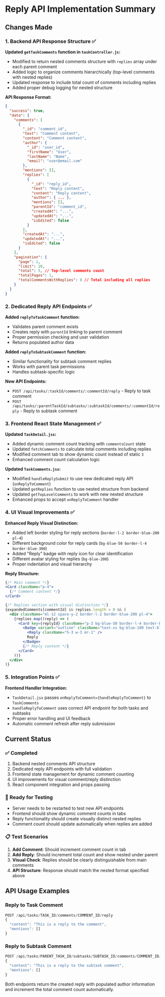 # Reply API Implementation Summary

## Changes Made

### 1. Backend API Response Structure ✅

**Updated `getTaskComments` function in `taskController.js`:**
- Modified to return nested comments structure with `replies` array under each parent comment
- Added logic to organize comments hierarchically (top-level comments with nested replies)
- Updated response to include total count of comments including replies
- Added proper debug logging for nested structure

**API Response Format:**
```json
{
  "success": true,
  "data": {
    "comments": [
      {
        "_id": "comment_id",
        "text": "Comment content",
        "content": "Comment content", 
        "author": {
          "_id": "user_id",
          "firstName": "User",
          "lastName": "Name",
          "email": "user@email.com"
        },
        "mentions": [],
        "replies": [
          {
            "_id": "reply_id",
            "text": "Reply content",
            "content": "Reply content",
            "author": { ... },
            "mentions": [],
            "parentId": "comment_id",
            "createdAt": "...",
            "updatedAt": "...",
            "isEdited": false
          }
        ],
        "createdAt": "...",
        "updatedAt": "...",
        "isEdited": false
      }
    ],
    "pagination": {
      "page": 1,
      "limit": 20,
      "total": 5, // Top-level comments count
      "totalPages": 1,
      "totalCommentsWithReplies": 8 // Total including all replies
    }
  }
}
```

### 2. Dedicated Reply API Endpoints ✅

**Added `replyToTaskComment` function:**
- Validates parent comment exists
- Creates reply with `parentId` linking to parent comment
- Proper permission checking and user validation
- Returns populated author data

**Added `replyToSubtaskComment` function:**
- Similar functionality for subtask comment replies
- Works with parent task permissions
- Handles subtask-specific logic

**New API Endpoints:**
- `POST /api/tasks/:taskId/comments/:commentId/reply` - Reply to task comment
- `POST /api/tasks/:parentTaskId/subtasks/:subtaskId/comments/:commentId/reply` - Reply to subtask comment

### 3. Frontend React State Management ✅

**Updated `TaskDetail.jsx`:**
- Added dynamic comment count tracking with `commentsCount` state
- Updated `fetchComments` to calculate total comments including replies
- Modified comment tab to show dynamic count instead of static `3`
- Enhanced comment count calculation logic

**Updated `TaskComments.jsx`:**
- Modified `handleReplySubmit` to use new dedicated reply API (`onReplyToComment`)
- Updated `getReplies` function to use nested structure from backend
- Updated `getTopLevelComments` to work with new nested structure
- Enhanced props to accept `onReplyToComment` handler

### 4. UI Visual Improvements ✅

**Enhanced Reply Visual Distinction:**
- Added left border styling for reply sections (`border-l-2 border-blue-200 pl-4`)
- Different background color for reply cards (`bg-blue-50 border-l-4 border-blue-300`)
- Added "Reply" badge with reply icon for clear identification
- Different avatar styling for replies (`bg-blue-200`)
- Proper indentation and visual hierarchy

**Reply Structure:**
```jsx
{/* Main comment */}
<Card className="p-4">
  {/* Comment content */}
</Card>

{/* Replies section with visual distinction */}
{expandedComments[commentId] && replies.length > 0 && (
  <div className="ml-12 space-y-2 border-l-2 border-blue-200 pl-4">
    {replies.map((reply) => (
      <Card key={replyId} className="p-3 bg-blue-50 border-l-4 border-blue-300">
        <Badge variant="outline" className="text-xs bg-blue-100 text-blue-700 border-blue-300">
          <Reply className="h-3 w-3 mr-1" />
          Reply
        </Badge>
        {/* Reply content */}
      </Card>
    ))}
  </div>
)}
```

### 5. Integration Points ✅

**Frontend Handler Integration:**
- `TaskDetail.jsx` passes `onReplyToComment={handleReplyToComment}` to `TaskComments`
- `handleReplyToComment` uses correct API endpoint for both tasks and subtasks
- Proper error handling and UI feedback
- Automatic comment refresh after reply submission

## Current Status

### ✅ Completed
1. Backend nested comments API structure
2. Dedicated reply API endpoints with full validation
3. Frontend state management for dynamic comment counting
4. UI improvements for visual comment/reply distinction
5. React component integration and props passing

### 🔄 Ready for Testing
- Server needs to be restarted to test new API endpoints
- Frontend should show dynamic comment counts in tabs
- Reply functionality should create visually distinct nested replies
- Comment count should update automatically when replies are added

### 📋 Test Scenarios
1. **Add Comment**: Should increment comment count in tab
2. **Add Reply**: Should increment total count and show nested under parent
3. **Visual Check**: Replies should be clearly distinguishable from main comments
4. **API Structure**: Response should match the nested format specified above

## API Usage Examples

### Reply to Task Comment
```javascript
POST /api/tasks/TASK_ID/comments/COMMENT_ID/reply
{
  "content": "This is a reply to the comment",
  "mentions": []
}
```

### Reply to Subtask Comment  
```javascript
POST /api/tasks/PARENT_TASK_ID/subtasks/SUBTASK_ID/comments/COMMENT_ID/reply
{
  "content": "This is a reply to the subtask comment", 
  "mentions": []
}
```

Both endpoints return the created reply with populated author information and increment the total comment count automatically.
